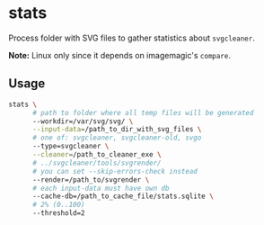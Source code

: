 # stats

Process folder with SVG files to gather statistics about `svgcleaner`.

**Note:** Linux only since it depends on imagemagic's `compare`.

## Usage

```bash
stats \
      # path to folder where all temp files will be generated
      --workdir=/var/svg/svg/ \
      --input-data=/path_to_dir_with_svg_files \
      # one of: svgcleaner, svgcleaner-old, svgo
      --type=svgcleaner \
      --cleaner=/path_to_cleaner_exe \
      # ../svgcleaner/tools/svgrender/
      # you can set --skip-errors-check instead
      --render=/path_to/svgrender \
      # each input-data must have own db
      --cache-db=/path_to_cache_file/stats.sqlite \
      # 2% (0..100)
      --threshold=2
```
